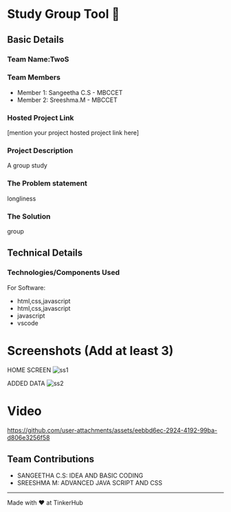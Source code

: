 # Study Group Tool 🎯


## Basic Details
### Team Name:TwoS


### Team Members
- Member 1: Sangeetha C.S - MBCCET
- Member 2: Sreeshma.M - MBCCET


### Hosted Project Link
[mention your project hosted project link here]

### Project Description
A group study

### The Problem statement
longliness

### The Solution
group

## Technical Details
### Technologies/Components Used
For Software:
- html,css,javascript
- html,css,javascript
- javascript
- vscode

# Screenshots (Add at least 3)
HOME SCREEN
![ss1](https://github.com/user-attachments/assets/c020f47b-7e77-4bb4-925d-6ed5427f70c3)

ADDED DATA
![ss2](https://github.com/user-attachments/assets/a44dd55c-3224-485f-98f4-a92cd10ae3e9)


# Video
https://github.com/user-attachments/assets/eebbd6ec-2924-4192-99ba-d806e3256f58

## Team Contributions
- SANGEETHA C.S: IDEA AND BASIC CODING
- SREESHMA M: ADVANCED JAVA SCRIPT AND CSS

---
Made with ❤️ at TinkerHub
